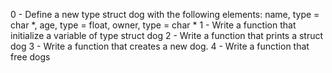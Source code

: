 0 - Define a new type struct dog with the following elements: name, type = char *, age, type = float, owner, type = char *
1 - Write a function that initialize a variable of type struct dog
2 - Write a function that prints a struct dog
3 - Write a function that creates a new dog.
4 - Write a function that free dogs
